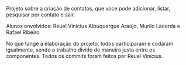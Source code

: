 Projeto sobre a criação de contatos, que voce pode adicionar, listar, pesquisar por contato e sair.

Alunos envolvidos: Reuel Vinicius Albuquerque Araújo, Murilo Lacerda e Rafael Ribeiro

No que tange à elaboração do projeto, todos participaram e codaram igualmente, sendo o trabalho divido de maneira justa entre os componentes. Todos os commits foram feitos por Reuel Vinicius.
